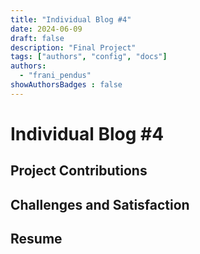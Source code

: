 ```yaml
---
title: "Individual Blog #4"
date: 2024-06-09
draft: false
description: "Final Project"
tags: ["authors", "config", "docs"]
authors:
  - "frani_pendus"
showAuthorsBadges : false
---
```


# Individual Blog #4
## Project Contributions

## Challenges and Satisfaction 

## Resume 